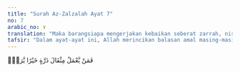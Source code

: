 ```yaml
---
title: "Surah Az-Zalzalah Ayat 7"
no: 7
arabic_no: ٧
translation: "Maka barangsiapa mengerjakan kebaikan seberat zarrah, niscaya dia akan melihat (balasan)nya,"
tafsir: "Dalam ayat-ayat ini, Allah merincikan balasan amal masing-masing. Barang siapa beramal baik, walaupun hanya seberat atom niscaya akan diterima balasannya, dan begitu pula yang beramal jahat walaupun hanya seberat atom akan merasakan balasannya. Amal kebajikan orang-orang kafir tidak dapat menolong dan melepaskannya dari siksa karena kekafirannya. Mereka akan tetap sengsara selama-lamanya di dalam neraka."
---
```

فَمَنْ يَّعْمَلْ مِثْقَالَ ذَرَّةٍ خَيْرًا يَّرَهٗۚ